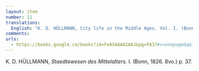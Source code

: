 ```yaml
---
layout: item
number: 11
translations:
  English: "K. D. HÜLLMANN, City life in the Middle Ages. Vol. I. (Bonn, 1826. 8vo.) p. 37. [Trans. J. Bain]"
comments:
urls:
  - https://books.google.ca/books?id=FeASAAAAIAAJ&pg=PA37#v=onepage&q&f=false
---
```


K. D. HÜLLMANN, <em>Staedtewesen des Mittelalters</em>. I. (Bonn, 1826. 8vo.) p. 37.
